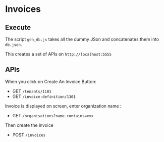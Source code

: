 # Invoices

## Execute

The script `gen_db.js` takes all the dummy JSon and concatenates them into `db.json`.

This creates a set of APIs on `http://localhost:5555`


## APIs

When you click on Create An Invoice Button:

* GET `/tenants/1101`
* GET `/invoice-definition/1301`

Invoice is displayed on screen, enter organization name :

* GET `/organisations?name.contains=xxx`

Then create the invoice

* POST `/invoices`

